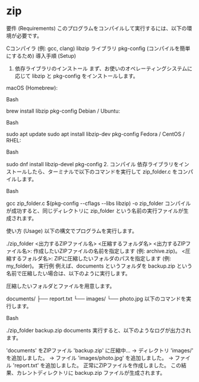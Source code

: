 # zip
要件 (Requirements)
このプログラムをコンパイルして実行するには、以下の環境が必要です。

Cコンパイラ (例: gcc, clang)
libzip ライブラリ
pkg-config (コンパイルを簡単にするため)
導入手順 (Setup)
1. 依存ライブラリのインストール
まず、お使いのオペレーティングシステムに応じて libzip と pkg-config をインストールします。

macOS (Homebrew):

Bash

brew install libzip pkg-config
Debian / Ubuntu:

Bash

sudo apt update
sudo apt install libzip-dev pkg-config
Fedora / CentOS / RHEL:

Bash

sudo dnf install libzip-devel pkg-config
2. コンパイル
依存ライブラリをインストールしたら、ターミナルで以下のコマンドを実行して zip_folder.c をコンパイルします。

Bash

gcc zip_folder.c $(pkg-config --cflags --libs libzip) -o zip_folder
コンパイルが成功すると、同じディレクトリに zip_folder という名前の実行ファイルが生成されます。

使い方 (Usage)
以下の構文でプログラムを実行します。

./zip_folder <出力するZIPファイル名> <圧縮するフォルダ名>
<出力するZIPファイル名>: 作成したいZIPファイルの名前を指定します (例: archive.zip)。
<圧縮するフォルダ名>: ZIPに圧縮したいフォルダのパスを指定します (例: my_folder)。
実行例
例えば、documents というフォルダを backup.zip という名前で圧縮したい場合は、以下のように実行します。

圧縮したいフォルダとファイルを用意します。

documents/
├── report.txt
└── images/
    └── photo.jpg
以下のコマンドを実行します。

Bash

./zip_folder backup.zip documents
実行すると、以下のようなログが出力されます。

'documents' をZIPファイル 'backup.zip' に圧縮中...
 -> ディレクトリ 'images/' を追加しました。
 -> ファイル 'images/photo.jpg' を追加しました。
 -> ファイル 'report.txt' を追加しました。
正常にZIPファイルを作成しました。
この結果、カレントディレクトリに backup.zip ファイルが生成されます。

